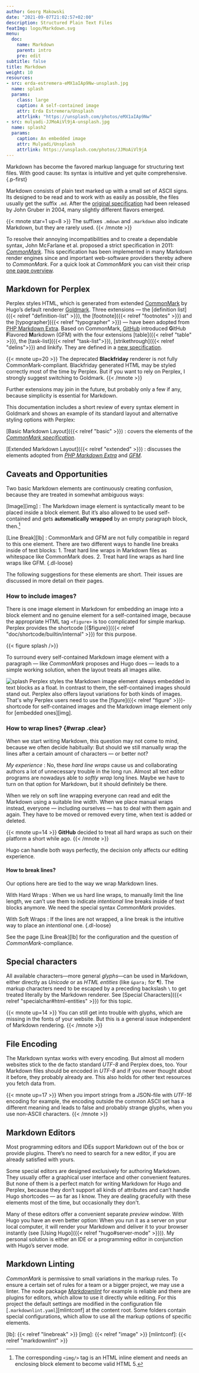 ```yaml
---
author: Georg Makowski
date: "2021-09-07T21:02:57+02:00"
description: Structured Plain Text Files
featImg: logo/Markdown.svg
menu:
  doc:
    name: Markdown
    parent: intro
    pre: edit
subtitle: false
title: Markdown
weight: 10
resources:
- src: erda-estremera-eMX1aIAp9Nw-unsplash.jpg
  name: splash
  params:
    class: large
    caption: A self-contained image
    attr: Erda Estremera/Unsplash
    attrlink: "https://unsplash.com/photos/eMX1aIAp9Nw"
- src: mulyadi-JJMoAiVl9jA-unsplash.jpg
  name: splash2
  params:
    caption: An embedded image
    attr: Mulyadi/Unsplash
    attrlink: https://unsplash.com/photos/JJMoAiVl9jA
---
```


Markdown has become the favored markup language for structuring text files. With good cause: Its syntax is intuitive and yet quite comprehensive.
{.p-first} <!--more-->

Markdown consists of plain text marked up with a small set of ASCII signs. Its designed to be read and to work with as easily as possible, the files usually get the suffix `.md`. After the [original specification][omd] had been released by John Gruber in 2004, many slightly different flavors emerged.

{{< mnote star=1 up=8 >}}
The suffixes `.mdown` and `.markdown` also indicate Markdown, but they are rarely used.
{{< /mnote >}}

To resolve their annoying incompatibilities and to create a dependable syntax, John Mc&hairsp;Farlane et al. proposed a strict  specification in 2011: [_CommonMark_][cmark]. This specification has been implemented in many Markdown render engines since and important web-software providers thereby adhere to _CommonMark_. For a quick look at _CommonMark_ you can visit their crisp [one page overview](https://CommonMark.org/help).

## Markdown for Perplex

Perplex styles HTML, which is generated from extended [CommonMark][cmark] by Hugo’s default renderer [Goldmark][gmark]. Three extensions — the [definition list]({{< relref "definition-list" >}}), the [footnote]({{< relref "footnotes" >}}) and the [typographer]({{< relref "typographer" >}}) — have been adopted from [PHP Markdown Extra][phpmex]. Based on CommonMark, [GitHub](https://github.com) introduced **G**itHub **F**lavored **M**arkdown (GFM) with the four extensions [table]({{< relref "table" >}}), the [task-list]({{< relref "task-list">}}), [strikethrough]({{< relref "delins">}}) and linkify. They are defined in a [new specification][gfmspec].

{{< mnote up=20 >}}
The deprecated **Blackfriday** renderer is not fully CommonMark-compliant. Black&shy;fri&shy;day generated HTML may be styled correctly most of the time by Perplex. But if you want to rely on Perplex, I strongly suggest switching to Goldmark.
{{< /mnote >}}

Further extensions may join in the future, but probably only a few if any, because simplicity is essential for Markdown.

This documentation includes a short review of every syntax element in Goldmark and shows an example of its standard layout and alternative styling options with Perplex:

[Basic Markdown Layout]({{< relref "basic" >}})
: covers the elements of the [_CommonMark specification_][cmark].

[Extended Markdown Layout]({{< relref "extended" >}})
: discusses the elements adopted from [_PHP Markdown Extra_][phpmex] and [_GFM_][gfmspec].

## Caveats and Opportunities

Two basic Markdown elements are continuously creating confusion, because they are treated in somewhat ambiguous ways:

[Image][img]
: The Markdown image element is syntactically meant to be placed inside a block element. But it’s also allowed to be used self-contained and gets **automatically wrapped** by an empty paragraph block, then.[^1]

[Line Break][lb]
: CommonMark and GFM are not fully compatible in regard to this one element. There are two different ways to handle line breaks inside of text blocks:
    1. Treat hard line wraps in Markdown files as whitespace like CommonMark does.
    2. Treat hard line wraps as hard line wraps like GFM.
{.dl-loose}

[^TODO]: Explain this continuation indent for description lists.

The following suggestions for these elements are short. Their issues are discussed in more detail on their pages.

[^1]: The corresponding  `<img/>` tag is an HTML inline element and needs an enclosing block element to become valid HTML 5.

### How to include images?

There is one image element in Markdown for embedding an image into a block element and no genuine element for a self-contained image, because the appropriate HTML tag `<figure>` is too complicated for simple markup. Perplex provides the shortcode [{$figure}]({{< relref "doc/shortcode/builtin/internal" >}}) for this purpose.

{{< figure splash />}}

To surround every self-contained Markdown image element with a paragraph — like _CommonMark_ proposes and Hugo does — leads to a simple working solution, when the layout treats all images alike.

![splash](splash2) Perplex styles the Markdown image element always embedded in text blocks as a float. In contrast to them, the self-contained images should stand out. Perplex also offers layout variations for both kinds of images. That's why Perplex users need to use the  [figure]({{< relref "figure" >}})-shortcode for self-contained images and the Markdown image element only for [embedded ones][img].

### How to wrap lines? {#wrap .clear}

When we start writing Markdown, this question may not come to mind, because we often decide habitually: But should we still manually wrap the lines after a certain amount of characters — or better not?

_My experience_ : No, these _hard line wraps_ cause us and collaborating authors a lot of unnecessary trouble in the long run. Almost all text editor programs are nowadays able to _softly wrap_ long lines. Maybe we have to turn on that option for Markdown, but it should definitely be there.

When we rely on soft line wrapping everyone can read and edit the Markdown using a suitable line width. When we place manual wraps instead, everyone — including ourselves — has to deal with them again and again. They have to be moved or removed every time, when text is added or deleted.

{{< mnote up=14 >}}
**GitHub** decided to treat all hard wraps as such on their platform a short while ago.
{{< /mnote >}}

Hugo can handle both ways perfectly, the decision only affects our editing experience.

#### How to break lines?

Our options here are tied to the way we wrap Markdown lines.

With Hard Wraps
: When we us hard line wraps, to manually limit the line length, we can’t use them to indicate _intentional_ line breaks inside of text blocks anymore. We need the special syntax _CommonMark_ provides.

With Soft Wraps
: If the lines are not wrapped, a line break is the intuitive way to place an _intentional_ one.
{.dl-loose}

See the page [Line Break][lb] for the configuration and the question of _CommonMark_-compliance.

## Special characters
All available characters—more general _glyphs_—can be used in Markdown, either directly as _Unicode_ or as _HTML entities_ (like `&para;` for &para;). The markup characters need to be escaped by a preceding backslash `\` to get treated literally by the Markdown renderer. See [Special Characters]({{< relref "specialchar#html-entities" >}}) for this topic.

{{< mnote up=14 >}}
You can still get into trouble with glyphs, which are missing in the fonts of your website. But this is a general issue independent of Markdown rendering.
{{< /mnote >}}

## File Encoding
The Markdown syntax works with every encoding. But almost all modern websites stick to the de facto standard _UTF-8_ and Perplex does, too. Your Markdown files should be encoded in _UTF-8_ and if you never thought about it before, they probably already are. This also holds for other text resources you fetch data from.

{{< mnote up=17 >}}
When you import strings from a JSON-file with _UTF-16_ encoding for example, the encoding outside the common ASCII set has a different meaning and leads to false and probably strange glyphs, when you use non-ASCII characters.
{{< /mnote >}}

## Markdown Editors
Most programming editors and IDEs support Markdown out of the box or provide plugins. There’s no need to search for a new editor, if you are already satisfied with yours.

Some special editors are designed exclusively for authoring Markdown. They usually offer a graphical user interface and other convenient features. But none of them is a perfect match for writing Markdown for Hugo and Perplex, because they don’t support all kinds of attributes and can’t handle Hugo shortcodes — as far as I know. They are dealing gracefully with these elements most of the time, but occasionally they don't.

Many of these editors offer a convenient separate _preview window_. With Hugo you have an even better option: When you run it as a server on your local computer, it will render your Markdown and deliver it to your browser instantly (see [Using Hugo]({{< relref "hugo#server-mode"  >}})). My personal solution is either an IDE or a programming editor in conjunction with Hugo’s server mode.

## Markdown Linting
_CommonMark_ is permissive to small variations in the markup rules. To ensure a certain set of rules for a team or a bigger project, we may use a linter. The node package [_Markdownlint_][mlint] for example is reliable and there are plugins for editors, which allow to use it directly while editing. For this project the default settings are modified in the configuration file [`.markdownlint.yaml`][mlintconf] at the content root. Some folders contain special configurations, which allow to use all the markup options of specific elements.  

[omd]: https://daringfireball.net/projects/markdown/ "Markdown project site by John Gruber"
[cmark]: https://commonmark.org "CommonMark project site"
[gmark]: https://github.com/yuin/goldmark "Goldmark repository"
[phpmex]: https://michelf.ca/projects/php-markdown/extra/ "PHP Markdown Extra site"
[gfmspec]: https://github.github.com/gfm "GitHub Flavored Markdown Specification"
[mlint]: https://github.com/DavidAnson/markdownlint "Markdownlint"
[lb]: {{< relref "linebreak" >}}
[img]: {{< relref "image" >}}
[mlintconf]: {{< relref "markdownlint" >}}
